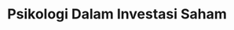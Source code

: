 ---
id: 00004
vid: tPJ135qsceE
title: Psikologi Dalam Investasi Saham
minutes: 7
img: http://i3.ytimg.com/vi/tPJ135qsceE/maxresdefault.jpg
creator:
  title: Timothy Ronald
  description: CEO Ternakuang
  img: https://i.ibb.co/ccvvQb3/ezgif-com-gif-maker-1.jpg
---